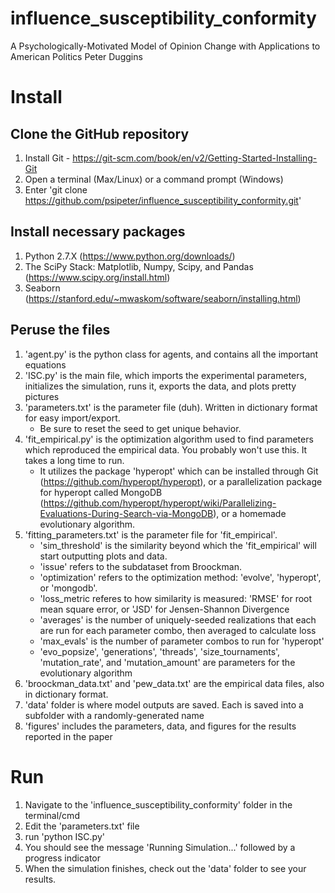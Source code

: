# influence_susceptibility_conformity
A Psychologically-Motivated Model of Opinion Change with Applications to American Politics
Peter Duggins

Install
============

## Clone the GitHub repository
1. Install Git - https://git-scm.com/book/en/v2/Getting-Started-Installing-Git
2. Open a terminal (Max/Linux) or a command prompt (Windows)
3. Enter 'git clone https://github.com/psipeter/influence_susceptibility_conformity.git'

## Install necessary packages
1. Python 2.7.X (https://www.python.org/downloads/)
2. The SciPy Stack: Matplotlib, Numpy, Scipy, and Pandas (https://www.scipy.org/install.html)
3. Seaborn (https://stanford.edu/~mwaskom/software/seaborn/installing.html)

## Peruse the files
1. 'agent.py' is the python class for agents, and contains all the important equations
2. 'ISC.py' is the main file, which imports the experimental parameters, initializes the simulation, runs it, exports the data, and plots pretty pictures
3. 'parameters.txt' is the parameter file (duh). Written in dictionary format for easy import/export.
	- Be sure to reset the seed to get unique behavior.
4. 'fit_empirical.py' is the optimization algorithm used to find parameters which reproduced the empirical data. You probably won't use this. It takes a long time to run.
	- It utilizes the package 'hyperopt' which can be installed through Git (https://github.com/hyperopt/hyperopt), or a parallelization package for hyperopt called MongoDB (https://github.com/hyperopt/hyperopt/wiki/Parallelizing-Evaluations-During-Search-via-MongoDB), or a homemade evolutionary algorithm. 
5. 'fitting_parameters.txt' is the parameter file for 'fit_empirical'.
	- 'sim_threshold' is the similarity beyond which the 'fit_empirical' will start outputting plots and data.
	- 'issue' refers to the subdataset from Broockman.
	- 'optimization' refers to the optimization method: 'evolve', 'hyperopt', or 'mongodb'.
	- 'loss_metric referes to how similarity is measured: 'RMSE' for root mean square error, or 'JSD' for Jensen-Shannon Divergence
	- 'averages' is the number of uniquely-seeded realizations that each are run for each parameter combo, then averaged to calculate loss
	- 'max_evals' is the number of parameter combos to run for 'hyperopt'
	- 'evo_popsize', 'generations', 'threads', 'size_tournaments', 'mutation_rate', and 'mutation_amount' are parameters for the evolutionary algorithm
6. 'broockman_data.txt' and 'pew_data.txt' are the empirical data files, also in dictionary format.
7. 'data' folder is where model outputs are saved. Each is saved into a subfolder with a randomly-generated name
8. 'figures' includes the parameters, data, and figures for the results reported in the paper

Run
=======

1. Navigate to the 'influence_susceptibility_conformity' folder in the terminal/cmd
2. Edit the 'parameters.txt' file
3. run 'python ISC.py'
4. You should see the message 'Running Simulation...' followed by a progress indicator
5. When the simulation finishes, check out the 'data' folder to see your results. 